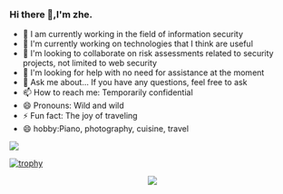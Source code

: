 ### Hi there 👋,I'm zhe.

- 🔭 I am currently working in the field of information security
- 🌱 I'm currently working on technologies that I think are useful
- 👯 I'm looking to collaborate on risk assessments related to security projects, not limited to web security
- 🤔 I'm looking for help with no need for assistance at the moment
- 💬 Ask me about... If you have any questions, feel free to ask
- 📫 How to reach me: Temporarily confidential
- 😄 Pronouns: Wild and wild
- ⚡ Fun fact: The joy of traveling
- 😄 hobby:Piano, photography, cuisine, travel


![](https://github-readme-stats.vercel.app/api?username=MInggongK&show_icons=true&theme=transparent)

[![trophy](https://github-profile-trophy.vercel.app/?username=MInggongK)](https://github.com/ryo-ma/github-profile-trophy)

<div align="center">
	<img  src="https://github-readme-streak-stats.herokuapp.com/?user=MInggongK" />
</div>












